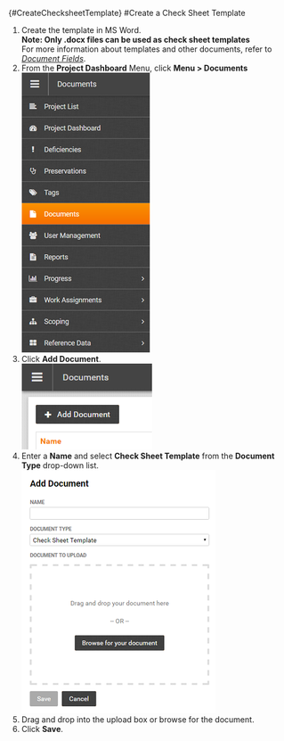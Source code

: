 {#CreateChecksheetTemplate}
#Create a Check Sheet Template
1. Create the template in MS Word.  
    **Note: Only **.docx** files can be used as check sheet templates**  
    For more information about templates and other documents, refer to [*Document Fields*](#Documents).
1. From the **Project Dashboard** Menu, click **Menu > Documents**  
![Menu > Documents](images\MDocs.PNG)  
1. Click **Add Document**.  
![Add Document](images\Adddoc.png)
1. Enter a **Name** and select **Check Sheet Template** from the **Document Type** drop-down list.
![Add Document > Check Sheet Template](images\Addcstemp.png) 
1. Drag and drop into the upload box or browse for the document. 
1. Click **Save**.

